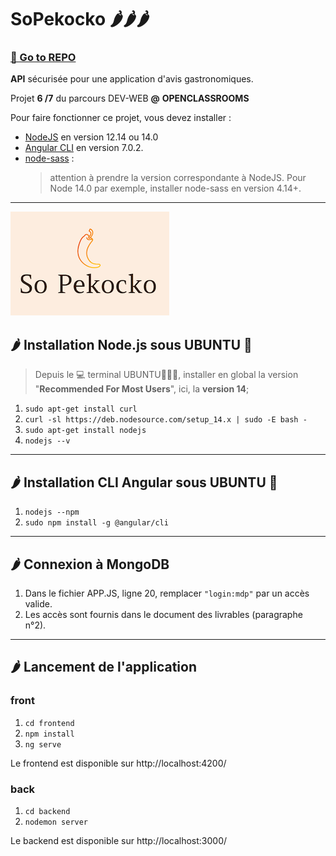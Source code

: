 # SoPekocko 🌶️🌶️🌶️

### [🔗 Go to REPO](https://github.com/git504/SoPekocko)

**API** sécurisée pour une application d'avis gastronomiques.   

Projet **6 /7** du parcours DEV-WEB **@** **OPENCLASSROOMS**

Pour faire fonctionner ce projet, vous devez installer :
- [NodeJS](https://nodejs.org/en/download/) en version 12.14 ou 14.0 
- [Angular CLI](https://github.com/angular/angular-cli) en version 7.0.2.
- [node-sass](https://www.npmjs.com/package/node-sass) : 
  > attention à prendre la version correspondante à NodeJS. Pour Node 14.0 par exemple, installer node-sass en version 4.14+.

***

![LOGO](./15674356878125_image2.png)

## 🌶  Installation Node.js sous **UBUNTU** 🐧

> Depuis le 💻 terminal UBUNTU🐧🐧🐧, installer en global la version "**Recommended For Most Users**", ici, la **version 14**;

1. `sudo apt-get install curl`
2. `curl -sl https://deb.nodesource.com/setup_14.x | sudo -E bash -`
3. `sudo apt-get install nodejs`
4. `nodejs --v`

***

## 🌶  Installation CLI Angular sous **UBUNTU** 🐧
  
1. `nodejs --npm`
2. `sudo npm install -g @angular/cli`

***

## 🌶  Connexion à **MongoDB**

1. Dans le fichier APP.JS, ligne 20, remplacer `"login:mdp"` par un accès valide. 
2. Les accès sont fournis dans le document des livrables (paragraphe n°2).

***

## 🌶  Lancement de l'application

### front

1. `cd frontend`
2. `npm install`
3. `ng serve` 

Le frontend est disponible sur http://localhost:4200/

### back

1. `cd backend`
2. `nodemon server` 

Le backend est disponible sur http://localhost:3000/